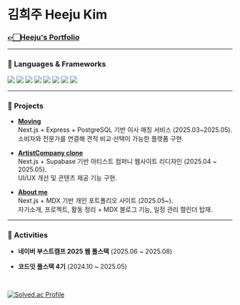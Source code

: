 
# 김희주    Heeju Kim


### [👉🏻Heeju's Portfolio](https://aboutme-inky-nine.vercel.app/)

---

### 🔧 Languages & Frameworks

<p align="left">
  <!-- 언어 -->
  <img src="https://img.shields.io/badge/Python-3776AB?style=for-the-badge&logo=python&logoColor=fff" />
  <img src="https://img.shields.io/badge/Java-007396?style=for-the-badge&logo=java&logoColor=fff" />
  <img src="https://img.shields.io/badge/JavaScript-F7DF1E?style=for-the-badge&logo=javascript&logoColor=000" />
  <img src="https://img.shields.io/badge/TypeScript-3178C6?style=for-the-badge&logo=typescript&logoColor=fff" />
  <img src="https://img.shields.io/badge/HTML5-E34F26?style=for-the-badge&logo=html5&logoColor=fff" />
  <img src="https://img.shields.io/badge/CSS3-1572B6?style=for-the-badge&logo=css3&logoColor=fff" />

  <!-- 주요 프레임워크 -->
  <img src="https://img.shields.io/badge/React-61DAFB?style=for-the-badge&logo=react&logoColor=000" />
  <img src="https://img.shields.io/badge/Next.js-000000?style=for-the-badge&logo=next.js&logoColor=fff" />
</p>



---

### 📌 Projects
- **[Moving](https://github.com/fs-04-Moving/4-moving-team-fe1)**  
  Next.js + Express + PostgreSQL 기반 이사 매칭 서비스 (2025.03~2025.05).  
  소비자와 전문가를 연결해 견적 비교·선택이 가능한 플랫폼 구현.

- **[ArtistCompany clone](https://github.com/lucykim05/ArtistCompany)**  
  Next.js + Supabase 기반 아티스트 컴퍼니 웹사이트 리디자인 (2025.04 ~ 2025.05).  
  UI/UX 개선 및 콘텐츠 제공 기능 구현.

- **[About me](https://github.com/lucykim05/Aboutme)**  
  Next.js + MDX 기반 개인 포트폴리오 사이트 (2025.05~).  
  자기소개, 프로젝트, 활동 정리 + MDX 블로그 기능, 일정 관리 캘린더 탑재.
  


---

### 🚀 Activities
- **네이버 부스트캠프 2025 웹 풀스택** (2025.06 ~ 2025.08)  

- **코드잇 풀스택 4기** (2024.10 ~ 2025.05)  



<br>


[![Solved.ac Profile](http://mazassumnida.wtf/api/v2/generate_badge?boj=effelt22)](https://solved.ac/effelt22)



</div>
